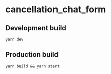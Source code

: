 # cancellation_chat_form

## Development build
```
yarn dev
```

## Production build
```
yarn build && yarn start
```
